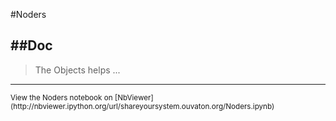 
<!--
FrozenIsBool False
-->

#Noders

##Doc
----


> 
> The Objects helps ...
> 
> 

----

<small>
View the Noders notebook on [NbViewer](http://nbviewer.ipython.org/url/shareyoursystem.ouvaton.org/Noders.ipynb)
</small>

